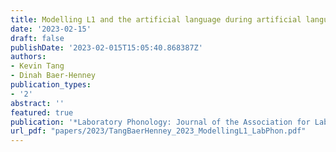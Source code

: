 ```yaml
---
title: Modelling L1 and the artificial language during artificial language learning
date: '2023-02-15'
draft: false
publishDate: '2023-02-015T15:05:40.868387Z'
authors:
- Kevin Tang
- Dinah Baer-Henney
publication_types:
- '2'
abstract: ''
featured: true
publication: '*Laboratory Phonology: Journal of the Association for Laboratory Phonology*'
url_pdf: "papers/2023/TangBaerHenney_2023_ModellingL1_LabPhon.pdf"
---
```

